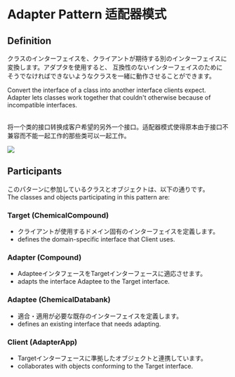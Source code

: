 # Adapter Pattern 适配器模式
## Definition
クラスのインターフェイスを、クライアントが期待する別のインターフェイスに変換します。アダプタを使用すると、 互換性のないインターフェイスのためにそうでなければできないようなクラスを一緒に動作させることができます。</br>

Convert the interface of a class into another interface clients expect. Adapter lets classes work together that couldn't otherwise because of incompatible interfaces.</br>

<br>将一个类的接口转换成客户希望的另外一个接口。适配器模式使得原本由于接口不兼容而不能一起工作的那些类可以一起工作。
	
![](https://github.com/d3n1k1/Unity-Design-Pattern/blob/master/UML_Picture/adapter.gif)

## Participants

このパターンに参加しているクラスとオブジェクトは、以下の通りです。</br>
The classes and objects participating in this pattern are:

### Target   (ChemicalCompound)
* クライアントが使用するドメイン固有のインターフェイスを定義します。
* defines the domain-specific interface that Client uses.

### Adapter   (Compound)
* AdapteeインタフェースをTargetインターフェースに適応させます。
* adapts the interface Adaptee to the Target interface.

### Adaptee   (ChemicalDatabank)
* 適合・適用が必要な既存のインターフェイスを定義します。
* defines an existing interface that needs adapting.

### Client   (AdapterApp)
* Targetインターフェースに準拠したオブジェクトと連携しています。
* collaborates with objects conforming to the Target interface.


